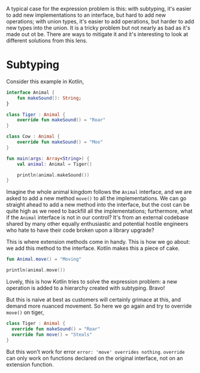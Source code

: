 A typical case for the expression problem is this: with subtyping, it's easier to add new implementations to an interface, but hard to add new operations; with union types, it's easier to add operations, but harder to add new types into the union. It is a tricky problem but not nearly as bad as it's made out ot be. There are ways to mitigate it and it's interesting to look at different solutions from this lens.

# Subtyping

Consider this example in Kotlin,

```Kotlin
interface Animal {
    fun makeSound(): String;
}

class Tiger : Animal {
    override fun makeSound() = "Roar"
}

class Cow : Animal {
    override fun makeSound() = "Moo"
}

fun main(args: Array<String>) {
    val animal: Animal = Tiger()

    println(animal.makeSound())
}
```

Imagine the whole animal kingdom follows the `Animal` interface, and we are asked to add a new method `move()` to all the implementations. We can go straight ahead to add a new method into the interface, but the cost can be quite high as we need to backfill all the implementations; furthermore, what if the `Animal` interface is not in our control? It's from an external codebase shared by many other equally enthusiastic and potential hostile engineers who hate to have their code broken upon a library upgrade?

This is where extension methods come in handy. This is how we go about: we add this method to the interface. Kotlin makes this a piece of cake.

```Kotlin
fun Animal.move() = "Moving"

println(animal.move())
```

Lovely, this is how Kotlin tries to solve the expression problem: a new operation is added to a hierarchy created with subtyping. Bravo!

But this is naive at best as customers will certainly grimace at this, and demand more nuanced movement. So here we go again and try to override `move()` on tiger,

```Kotlin
class Tiger : Animal {
  override fun makeSound() = "Roar"
  override fun move() = "Steals"
}
```

But this won't work for error `error: 'move' overrides nothing`. `override` can only work on functions declared on the original interface, not on an extension function.